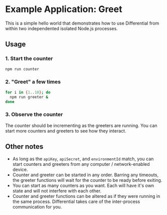 # Example Application: Greet

This is a simple hello world that demonstrates how to use Differential from within two independented isolated Node.js processes.

## Usage

### 1. Start the counter

```bash
npm run counter
```

### 2. "Greet" a few times 

```bash
for i in {1..10}; do
  npm run greeter &
done
```

### 3. Observe the counter

The counter should be incrementing as the greeters are running. You can start more counters and greeters to see how they interact.

## Other notes

- As long as the `apiKey`, `apiSecret`, and `environmentId` match, you can start counters and greeters from any computer / network-enabled device.
- Counter and greeter can be started in any order. Barring any timeouts, the greeter functions will wait for the counter to be ready before exiting.
- You can start as many counters as you want. Each will have it's own state and will not interfere with each other.
- Counter and greeter functions can be altered as if they were running in the same process. Differential takes care of the inter-process communication for you.